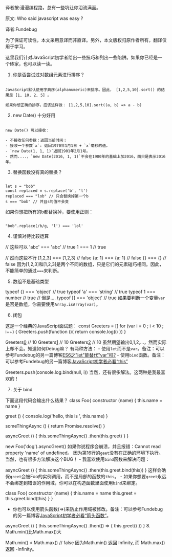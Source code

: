 译者按:漫漫编程路，总有一些坑让你泪流满面。

原文: Who said javascript was easy ?

译者:Fundebug

为了保证可读性，本文采用意译而非直译。另外，本文版权归原作者所有，翻译仅用于学习。

这里我们针对JavaScript初学者给出一些技巧和列出一些陷阱。如果你已经是一个砖家，也可以读一读。

1. 你是否尝试过对数组元素进行排序？
<pre><code>
JavaScript默认使用字典序(alphanumeric)来排序。因此， [1,2,5,10].sort() 的结果是 [1, 10, 2, 5] 。

如果你想正确的排序，应该这样做： [1,2,5,10].sort((a, b) => a - b)
</code></pre>

2. new Date() 十分好用
<pre><code>
new Date() 可以接收：

- 不接收任何参数：返回当前时间；
- 接收一个参数`x`: 返回1970年1月1日 + `x`毫秒的值。
- `new Date(1, 1, 1)`返回1901年2月1号。
- 然而....，`new Date(2016, 1, 1)`不会在1900年的基础上加2016，而只是表示2016年。
</code></pre>

3. 替换函数没有真的替换？
<pre><code>
let s = "bob"
const replaced = s.replace('b', 'l')
replaced === "lob" // 只会替换掉第一个b
s === "bob" // 并且s的值不会变
</code></pre>
如果你想把所有的b都替换掉，要使用正则：
<pre><code>
"bob".replace(/b/g, 'l') === 'lol'
</code></pre>

4. 谨慎对待比较运算

// 这些可以
'abc' === 'abc' // true
1 === 1 // true

// 然而这些不行
[1,2,3] === [1,2,3] // false
{a: 1} === {a: 1} // false
{} === {} // false
因为[1,2,3]和[1,2,3]是两个不同的数组，只是它们的元素碰巧相同。因此，不能简单的通过`===`来判断。

5. 数组不是基础类型

typeof {} === 'object' // true
typeof 'a' === 'string' // true
typeof 1 === number // true
// 但是....
typeof [] === 'object' // true
如果要判断一个变量`var`是否是数组，你需要使用`Array.isArray(var)`。

6. 闭包

这是一个经典的JavaScript面试题：
const Greeters = []
for (var i = 0 ; i < 10 ; i++) {
 Greeters.push(function (){ return console.log(i) })
}

Greeters[0]() // 10
Greeters[1]() // 10
Greeters[2]() // 10
虽然期望输出0,1,2,...，然而实际上却不会。知道如何Debug嘛？ 有两种方法： - 使用`let`而不是`var`。备注：可以参考Fundebug的另一篇博客[ES6之"let"能替代"var"吗?](https://blog.fundebug.com/2017/05/04/why-you-should-not-use-var/) - 使用`bind`函数。备注：可以参考Fundebug的另一篇博客[JavaScript初学者必看“this”](https://blog.fundebug.com/2017/05/17/javascript-this-for-beginners/)

Greeters.push(console.log.bind(null, i))
当然，还有很多解法。这两种是我最喜欢的！

7. 关于 bind

下面这段代码会输出什么结果？
class Foo{
 constructor (name) {
 this.name = name
 }

 greet () {
 console.log('hello, this is ', this.name)
 }

 someThingAsync () {
 return Promise.resolve()
 }

 asyncGreet () {
 this.someThingAsync()
 .then(this.greet)
 }
}

new Foo('dog').asyncGreet()
如果你说程序会崩溃，并且报错：Cannot read property 'name' of undefined。 因为第16行的`geet`没有在正确的环境下执行。当然，也有很多方法解决这个BUG！ - 我喜欢使用`bind`函数来解决问题：

asyncGreet () {
 this.someThingAsync()
 .then(this.greet.bind(this))
}
这样会确保`greet`会被Foo的实例调用，而不是局部的函数的`this`。 - 如果你想要`greet`永远不会绑定到错误的作用域，你可以在构造函数里面使用`bind`来绑定。

class Foo{
 constructor (name) {
 this.name = name
 this.greet = this.greet.bind(this)
 }
}
- 你也可以使用箭头函数(=>)来防止作用域被修改。备注：可以参考Fundebug的另一篇博客[JavaScript初学者必看“箭头函数”](https://blog.fundebug.com/2017/05/25/arrow-function-for-beginner/)。

asyncGreet () {
 this.someThingAsync()
 .then(() => {
 this.greet()
 })
}
8. Math.min()比Math.max()大

Math.min() < Math.max() // false
因为Math.min() 返回 Infinity, 而 Math.max()返回 -Infinity。
